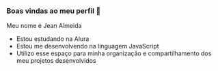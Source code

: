 ### Boas vindas ao meu perfil 👋

Meu nome é Jean Almeida

- Estou estudando na Alura
- Estou me desenvolvendo na linguagem JavaScript
- Utilizo esse espaço para minha organização e compartilhamento dos meu projetos desenvolvidos
